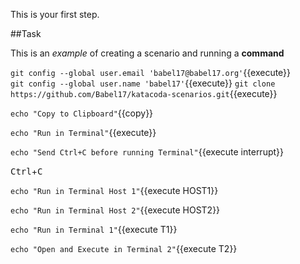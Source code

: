 This is your first step.

##Task

This is an _example_ of creating a scenario and running a **command**

`git config --global user.email 'babel17@babel17.org'`{{execute}}  
`git config --global user.name 'babel17'`{{execute}}
`git clone https://github.com/Babel17/katacoda-scenarios.git`{{execute}}

`echo "Copy to Clipboard"`{{copy}}

`echo "Run in Terminal"`{{execute}}

`echo "Send Ctrl+C before running Terminal"`{{execute interrupt}}

<kbd>Ctrl</kbd>+<kbd>C</kbd>

`echo "Run in Terminal Host 1"`{{execute HOST1}} 

`echo "Run in Terminal Host 2"`{{execute HOST2}}

`echo "Run in Terminal 1"`{{execute T1}} 

`echo "Open and Execute in Terminal 2"`{{execute T2}}
